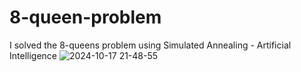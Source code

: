# 8-queen-problem
I solved the 8-queens problem using Simulated Annealing - Artificial Intelligence
![2024-10-17 21-48-55](https://github.com/user-attachments/assets/d75b5c84-e6df-4ff3-8d5b-d341b29cc050)
